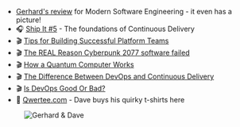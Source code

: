 - [Gerhard's review](https://www.amazon.co.uk/gp/customer-reviews/R1LGYLLCSD0H59/ref=cm_cr_getr_d_rvw_ttl?ie=UTF8&ASIN=0137314914) for Modern Software Engineering - it even has a picture!
- 🎧 [Ship It #5](https://changelog.com/shipit/5) - The foundations of Continuous Delivery
- 🎬 [Tips for Building Successful Platform Teams](https://www.youtube.com/watch?v=_zH7TIXcjEs)
- 🎬 [The REAL Reason Cyberpunk 2077 software failed](https://www.youtube.com/watch?v=E-jGEtqB4wU)
- 🎬 [How a Quantum Computer Works](https://www.youtube.com/watch?v=oTKpLKMTdT8)
- 🎬 [The Difference Between DevOps and Continuous Delivery](https://www.youtube.com/watch?v=-sErBqZgKGs)
- 🎬 [Is DevOps Good Or Bad?](https://www.youtube.com/watch?v=1Mcpir3Frtw)
- 👕 [Qwertee.com](https://www.qwertee.com/) - Dave buys his quirky t-shirts here

<figure class="richtext-figure richtext-figure--full">
  <img src="https://changelog-assets.s3.amazonaws.com/shipit/shipit-71--dave-farley.jpg" alt="Gerhard & Dave" loading="lazy">
</figure>